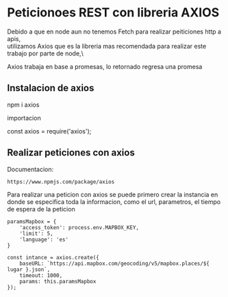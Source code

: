 
# Peticionoes REST con libreria AXIOS

Debido a que en node aun no tenemos Fetch para realizar peiticiones http a apis,\
utilizamos Axios que es la libreria mas recomendada para realizar este trabajo por parte de node,\

Axios trabaja en base a promesas, lo retornado regresa una promesa

## Instalacion de axios

npm i axios

importacion

const axios = require('axios');

## Realizar peticiones con axios

Documentacion:

    https://www.npmjs.com/package/axios

Para realizar una peticion con axios se puede primero crear la instancia en donde se especifica toda la informacion,
como el url, parametros, el tiempo de espera de la peticion

    paramsMapbox = {
        'access_token': process.env.MAPBOX_KEY,
        'limit': 5,
        'language': 'es'
    }

    const intance = axios.create({
        baseURL: `https://api.mapbox.com/geocoding/v5/mapbox.places/${ lugar }.json`,
        timeout: 1000,
        params: this.paramsMapbox
    });

